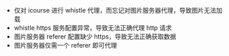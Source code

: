 -   仅对 icourse 进行 whistle 代理，而忘记对图片服务器代理，导致图片无法加载
-   whistle https 服务配置异常，导致无法正确代理 http 请求
-   图片服务器 referer 配置缺少 https，导致无法正确获取数据
-   图片服务器仅需一个 referer 即可代理
